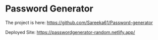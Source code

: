 # Password Generator

The project is here: 
https://github.com/Sareeka61/Password-generator

Deployed Site: 
https://passwordgenerator-random.netlify.app/
